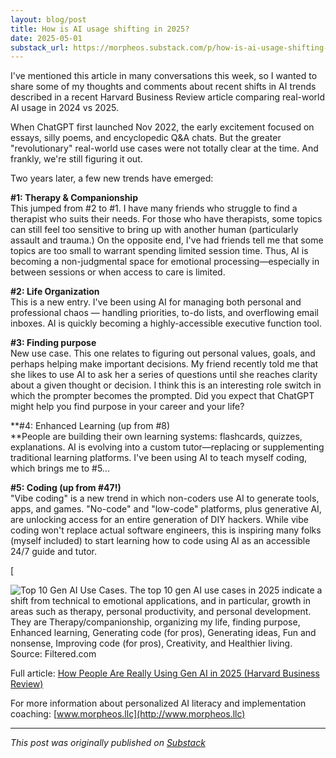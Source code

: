 ```yaml
---
layout: blog/post
title: How is AI usage shifting in 2025?
date: 2025-05-01
substack_url: https://morpheos.substack.com/p/how-is-ai-usage-shifting-in-2025
---
```


I've mentioned this article in many conversations this week, so I wanted to share some of my thoughts and comments about recent shifts in AI trends described in a recent Harvard Business Review article comparing real-world AI usage in 2024 vs 2025.  
  
When ChatGPT first launched Nov 2022, the early excitement focused on essays, silly poems, and encyclopedic Q&A chats. But the greater "revolutionary" real-world use cases were not totally clear at the time. And frankly, we're still figuring it out.  
  
Two years later, a few new trends have emerged:  
  
**#1: Therapy & Companionship**  
This jumped from #2 to #1. I have many friends who struggle to find a therapist who suits their needs. For those who have therapists, some topics can still feel too sensitive to bring up with another human (particularly assault and trauma.) On the opposite end, I've had friends tell me that some topics are too small to warrant spending limited session time. Thus, AI is becoming a non-judgmental space for emotional processing—especially in between sessions or when access to care is limited.  
  
**#2: Life Organization**  
This is a new entry. I've been using AI for managing both personal and professional chaos — handling priorities, to-do lists, and overflowing email inboxes. AI is quickly becoming a highly-accessible executive function tool.  
  
**#3: Finding purpose**  
New use case. This one relates to figuring out personal values, goals, and perhaps helping make important decisions. My friend recently told me that she likes to use AI to ask her a series of questions until she reaches clarity about a given thought or decision. I think this is an interesting role switch in which the prompter becomes the prompted. Did you expect that ChatGPT might help you find purpose in your career and your life?  
  
**#4: Enhanced Learning (up from #8)  
**People are building their own learning systems: flashcards, quizzes, explanations. AI is evolving into a custom tutor—replacing or supplementing traditional learning platforms. I've been using AI to teach myself coding, which brings me to #5...  
  
**#5: Coding (up from #47!)**  
"Vibe coding" is a new trend in which non-coders use AI to generate tools, apps, and games. "No-code" and "low-code" platforms, plus generative AI, are unlocking access for an entire generation of DIY hackers. While vibe coding won't replace actual software engineers, this is inspiring many folks (myself included) to start learning how to code using AI as an accessible 24/7 guide and tutor.

[

![Top 10 Gen AI Use Cases. The top 10 gen AI use cases in 2025 indicate a shift from technical to emotional applications, and in particular, growth in areas such as therapy, personal productivity, and personal development. They are Therapy/companionship, organizing my life, finding purpose, Enhanced learning, Generating code (for pros), Generating ideas, Fun and nonsense, Improving code (for pros), Creativity, and Healthier living. Source: Filtered.com](https://substack-post-media.s3.amazonaws.com/public/images/85974928-6eed-43cb-a372-edd1f39f1bc9_1440x3316.png "Top 10 Gen AI Use Cases. The top 10 gen AI use cases in 2025 indicate a shift from technical to emotional applications, and in particular, growth in areas such as therapy, personal productivity, and personal development. They are Therapy/companionship, organizing my life, finding purpose, Enhanced learning, Generating code (for pros), Generating ideas, Fun and nonsense, Improving code (for pros), Creativity, and Healthier living. Source: Filtered.com")

Full article: [How People Are Really Using Gen AI in 2025 (Harvard Business Review)](https://hbr.org/2025/04/how-people-are-really-using-gen-ai-in-2025)

For more information about personalized AI literacy and implementation coaching: [www.morpheos.llc](http://www.morpheos.llc)

---

*This post was originally published on [Substack](https://morpheos.substack.com/p/how-is-ai-usage-shifting-in-2025)*
